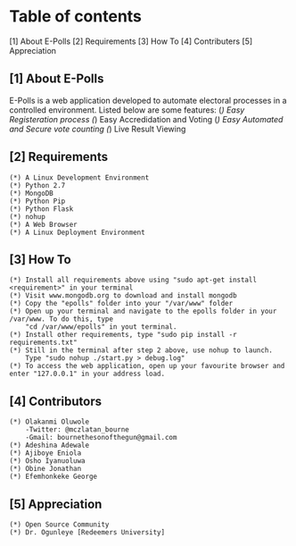 
Table of contents
=================
[1] About E-Polls
[2] Requirements
[3] How To
[4] Contributers
[5] Appreciation 


[1] About E-Polls
--------------------
E-Polls is a web application developed to automate electoral
processes in a controlled environment. Listed below are some
features:
	(*) Easy Registeration process
	(*) Easy Accredidation and Voting
	(*) Easy Automated and Secure vote counting
	(*) Live Result Viewing	


[2] Requirements
--------------------
	(*) A Linux Development Environment
	(*) Python 2.7
	(*) MongoDB
	(*) Python Pip
	(*) Python Flask
	(*) nohup
	(*) A Web Browser
	(*) A Linux Deployment Environment

[3] How To
--------------------
	(*) Install all requirements above using "sudo apt-get install <requirement>" in your terminal
	(*) Visit www.mongodb.org to download and install mongodb
	(*) Copy the "epolls" folder into your "/var/www" folder
	(*) Open up your terminal and navigate to the epolls folder in your /var/www. To do this, type 
	    "cd /var/www/epolls" in yout terminal.
	(*) Install other requirements, type "sudo pip install -r requirements.txt"
	(*) Still in the terminal after step 2 above, use nohup to launch. 
	    Type "sudo nohup ./start.py > debug.log"
	(*) To access the web application, open up your favourite browser and enter "127.0.0.1" in your address load.


[4] Contributors
--------------------
	(*) Olakanmi Oluwole 
		-Twitter: @mczlatan_bourne
		-Gmail: bournethesonofthegun@gmail.com
	(*) Adeshina Adewale
	(*) Ajiboye Eniola
	(*) Osho Iyanuoluwa
	(*) Obine Jonathan
	(*) Efemhonkeke George


[5] Appreciation
--------------------
	(*) Open Source Community
	(*) Dr. Ogunleye [Redeemers University]
